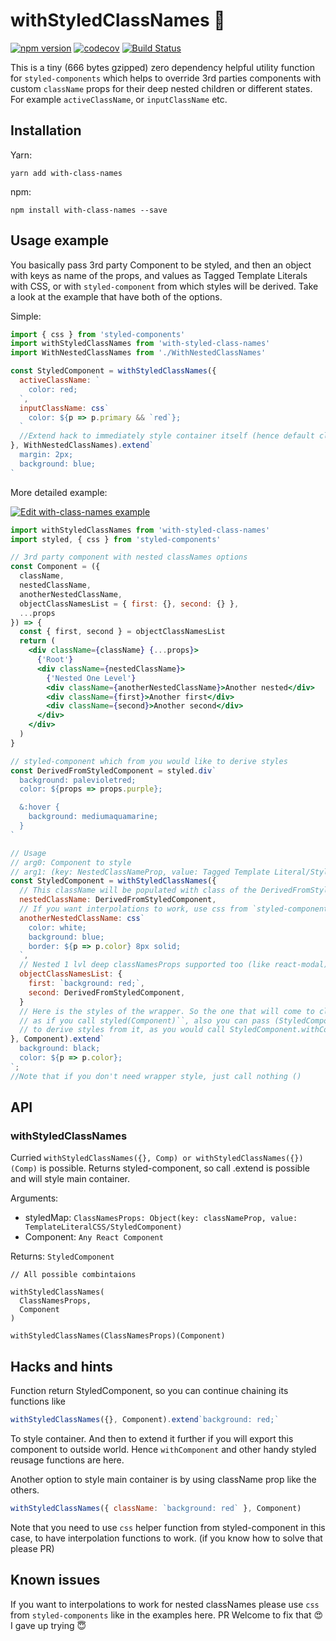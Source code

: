 # withStyledClassNames 🤡 
[![npm version](https://badge.fury.io/js/with-styled-class-names.svg)](https://badge.fury.io/js/with-styled-class-names) [![codecov](https://codecov.io/gh/RIP21/with-styled-class-names/branch/master/graph/badge.svg)](https://codecov.io/gh/RIP21/with-styled-class-names) [![Build Status](https://travis-ci.org/RIP21/with-styled-class-names.svg?branch=master)](https://travis-ci.org/RIP21/with-styled-class-names)

This is a tiny (666 bytes gzipped) zero dependency helpful utility function for `styled-components` which helps 
to override 3rd parties components with custom `className` props for their deep
nested children or different states. For example `activeClassName`, or 
`inputClassName` etc.

## Installation
Yarn:
```
yarn add with-class-names
```
npm:
```
npm install with-class-names --save
```

## Usage example

You basically pass 3rd party Component to be styled, and then an object with
keys as name of the props, and values as Tagged Template Literals with CSS, 
or with `styled-component` from which styles will be derived. 
Take a look at the example that have both of the options.

Simple: 
```jsx harmony
import { css } from 'styled-components'
import withStyledClassNames from 'with-styled-class-names'
import WithNestedClassNames from './WithNestedClassNames'

const StyledComponent = withStyledClassNames({
  activeClassName: `
    color: red;
  `,
  inputClassName: css`
    color: ${p => p.primary && `red`};
  `
  //Extend hack to immediately style container itself (hence default className prop)
}, WithNestedClassNames).extend`
  margin: 2px;
  background: blue;
`
```

More detailed example:

[![Edit with-class-names example](https://codesandbox.io/static/img/play-codesandbox.svg)](https://codesandbox.io/s/k9zzro0wm7)

```jsx harmony
import withStyledClassNames from 'with-styled-class-names'
import styled, { css } from 'styled-components'

// 3rd party component with nested classNames options
const Component = ({
  className,
  nestedClassName,
  anotherNestedClassName,
  objectClassNamesList = { first: {}, second: {} },
  ...props
}) => {
  const { first, second } = objectClassNamesList
  return (
    <div className={className} {...props}>
      {'Root'}
      <div className={nestedClassName}>
        {'Nested One Level'}
        <div className={anotherNestedClassName}>Another nested</div>
        <div className={first}>Another first</div>
        <div className={second}>Another second</div>
      </div>
    </div>
  )
}

// styled-component which from you would like to derive styles
const DerivedFromStyledComponent = styled.div`
  background: palevioletred;
  color: ${props => props.purple};

  &:hover {
    background: mediumaquamarine;
  }
`

// Usage 
// arg0: Component to style
// arg1: (key: NestedClassNameProp, value: Tagged Template Literal/StyledComponent)
const StyledComponent = withStyledClassNames({
  // This className will be populated with class of the DerivedFromStyledComponent  
  nestedClassName: DerivedFromStyledComponent,
  // If you want interpolations to work, use css from `styled-components` (PR welcome 😇)
  anotherNestedClassName: css`
    color: white;
    background: blue;
    border: ${p => p.color} 8px solid;
  `,
  // Nested 1 lvl deep classNamesProps supported too (like react-modal)
  objectClassNamesList: {
    first: `background: red;`,
    second: DerivedFromStyledComponent,
  }
  // Here is the styles of the wrapper. So the one that will come to className
  // as if you call styled(Component)``, also you can pass (StyledComponent) 
  // to derive styles from it, as you would call StyledComponent.withComponent(Component)
}, Component).extend`
  background: black;
  color: ${p => p.color};
`;
//Note that if you don't need wrapper style, just call nothing ()
```

## API

### withStyledClassNames
Curried `withStyledClassNames({}, Comp) or withStyledClassNames({})(Comp)` is possible.
Returns styled-component, so call .extend is possible and will style main container.

Arguments:
 * styledMap: `ClassNamesProps: Object(key: classNameProp, value: TemplateLiteralCSS/StyledComponent)`   
 * Component: `Any React Component`  

Returns: `StyledComponent`
```
// All possible combintaions

withStyledClassNames(
  ClassNamesProps, 
  Component
)

withStyledClassNames(ClassNamesProps)(Component)
```

## Hacks and hints
Function return StyledComponent, so you can continue chaining its functions like
```jsx harmony
withStyledClassNames({}, Component).extend`background: red;`
```
To style container. And then to extend it further if you will export this component to outside world.
Hence `withComponent` and other handy styled reusage functions are here.

Another option to style main container is by using className prop like the others.
```jsx harmony
withStyledClassNames({ className: `background: red` }, Component)
```
Note that you need to use `css` helper function from styled-component in this case, to
have interpolation functions to work. (if you know how to solve that please PR)

## Known issues

If you want to interpolations to work for nested classNames please use `css` from 
`styled-components` like in the examples here. PR Welcome to fix that 😍
I gave up trying 😇

